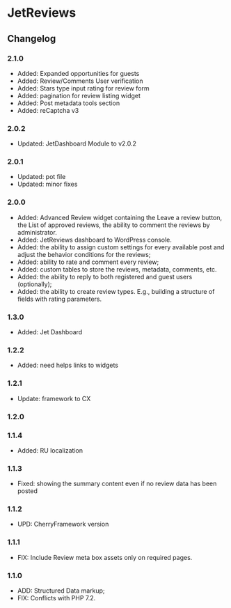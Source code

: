 # JetReviews

## Changelog

### 2.1.0
- Added: Expanded opportunities for guests
- Added: Review/Comments User verification
- Added: Stars type input rating for review form
- Added: pagination for review listing widget
- Added: Post metadata tools section
- Added: reCaptcha v3

### 2.0.2
- Updated: JetDashboard Module to v2.0.2

### 2.0.1
- Updated: pot file
- Updated: minor fixes

### 2.0.0
- Added: Advanced Review widget containing the Leave a review button, the List of approved reviews, the ability to comment the reviews by administrator.
- Added: JetReviews dashboard to WordPress console.
- Added: the ability to assign custom settings for every available post and adjust the behavior conditions for the reviews;
- Added: ability to rate and comment every review;
- Added: custom tables to store the reviews, metadata, comments, etc.
- Added: the ability to reply to both registered and guest users (optionally);
- Added: the ability to create review types. E.g., building a structure of fields with rating parameters.

### 1.3.0
- Added: Jet Dashboard

### 1.2.2
- Added: need helps links to widgets

### 1.2.1
- Update: framework to CX

### 1.2.0

### 1.1.4
- Added: RU localization

### 1.1.3
- Fixed: showing the summary content even if no review data has been posted

### 1.1.2
- UPD: CherryFramework version

### 1.1.1
- FIX: Include Review meta box assets only on required pages.

### 1.1.0
- ADD: Structured Data markup;
- FIX: Conflicts with PHP 7.2.
